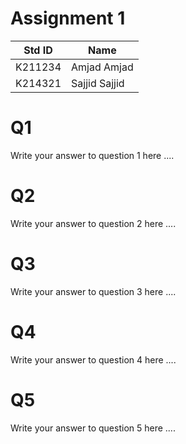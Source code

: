 # Assignment 1
|Std ID|Name|
|------|-|
|K211234|Amjad Amjad|
|K214321|Sajjid Sajjid|

# Q1
Write your answer to question 1 here ....
# Q2
Write your answer to question 2 here ....
# Q3
Write your answer to question 3 here ....
# Q4
Write your answer to question 4 here ....
# Q5
Write your answer to question 5 here ....

